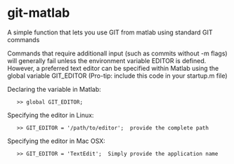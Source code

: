 git-matlab
==========

A simple function that lets you use GIT from matlab using standard GIT commands


   Commands that require additionall input (such as commits without -m flags)
   will generally fail unless the environment variable EDITOR is defined. However,
   a preferred text editor can be specified within Matlab using the global
   variable GIT_EDITOR (Pro-tip: include this code in your startup.m file)
       
   Declaring the variable in Matlab:

       >> global GIT_EDITOR;
       
   Specifying the editor in Linux:

       >> GIT_EDITOR = '/path/to/editor';  provide the complete path  

   Specifying the editor in Mac OSX:

       >> GIT_EDITOR = 'TextEdit';  Simply provide the application name



